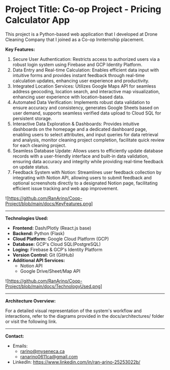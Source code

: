 # Project Title: Co-op Project - Pricing Calculator App

This project is a Python-based web application that I developed at Drone Cleaning Company that I joined as a Co-op Innternship placement. 

**Key Features:**

1. Secure User Authentication: Restricts access to authorized users via a robust login system using Firebase and GCP Identity
Platform.
2. Data Entry and Real-time Calculation: Enables efficient data input with intuitive forms and provides instant feedback through real-time calculation updates, enhancing user experience and productivity.
3. Integrated Location Services: Utilizes Google Maps API for seamless address geocoding, location search, and interactive map visualization, enhancing user experience with location-based data.
4. Automated Data Verification: Implements robust data validation to ensure accuracy and consistency, generates Google Sheets based on user demand, supports seamless verified data upload to Cloud SQL for persistent storage.
5. Interactive Data Exploration & Dashboards: Provides intuitive dashboards on the homepage and a dedicated dashboard page, enabling users to select attributes, and input queries for data retrieval and analysis, monitor cleaning project completion, facilitate quick review for each cleaning project.
6. Seamless Database Update: Allows users to efficiently update database records with a user-friendly interface and built-in data validation, ensuring data accuracy and integrity while providing real-time feedback on update status.
7. Feedback System with Notion: Streamlines user feedback collection by integrating with Notion API, allowing users to submit feedback and optional screenshots directly to a designated Notion page, facilitating efficient issue tracking and web app improvement.

![https://github.com/RanArino/Coop-Project/blob/main/docs/KeyFeatures.png]

---

**Technologies Used:**

* **Frontend:** Dash/Plotly (React.js base)
* **Backend:** Python (Flask)
* **Cloud Platform:** Google Cloud Platform (GCP)
* **Database:** GCP's Cloud SQL(PostgreSQL)
* **Loging:** Firebase & GCP's Identity Platform
* **Version Control:** Git (GitHub)
* **Additional API Services:**
    - Notion API
    - Google Drive/Sheet/Map API
 
![https://github.com/RanArino/Coop-Project/blob/main/docs/TechnologyUsed.png]
  
---

**Architecture Overview:**

For a detailed visual representation of the system's workflow and interactions, refer to the diagrams provided in the docs/architectures/ folder or visit the following link.


---

**Contact:**
- Emails:
  - rarino@myseneca.ca
  - ranarino0611ca@gmail.com
- LinkedIn: https://www.linkedin.com/in/ran-arino-25253022b/ 

